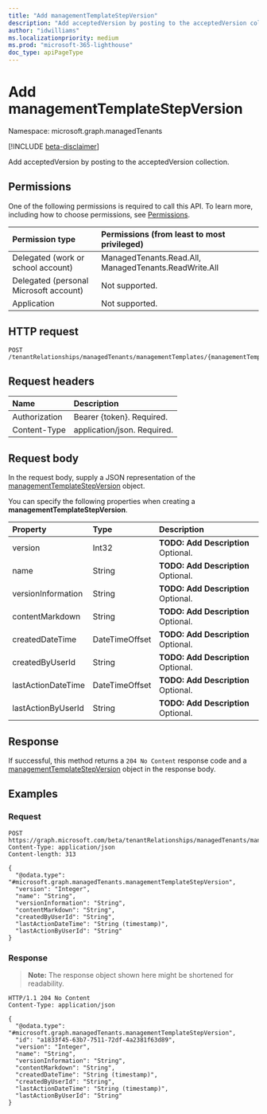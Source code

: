 ```yaml
---
title: "Add managementTemplateStepVersion"
description: "Add acceptedVersion by posting to the acceptedVersion collection."
author: "idwilliams"
ms.localizationpriority: medium
ms.prod: "microsoft-365-lighthouse"
doc_type: apiPageType
---
```


# Add managementTemplateStepVersion
Namespace: microsoft.graph.managedTenants

[!INCLUDE [beta-disclaimer](../../includes/beta-disclaimer.md)]

Add acceptedVersion by posting to the acceptedVersion collection.

## Permissions
One of the following permissions is required to call this API. To learn more, including how to choose permissions, see [Permissions](/graph/permissions-reference).

|Permission type|Permissions (from least to most privileged)|
|:---|:---|
|Delegated (work or school account)|ManagedTenants.Read.All, ManagedTenants.ReadWrite.All|
|Delegated (personal Microsoft account)|Not supported.|
|Application|Not supported.|

## HTTP request

<!-- {
  "blockType": "ignored"
}
-->
``` http
POST /tenantRelationships/managedTenants/managementTemplates/{managementTemplateId}/managementTemplateSteps/{managementTemplateStepId}/acceptedVersion/$ref
```

## Request headers
|Name|Description|
|:---|:---|
|Authorization|Bearer {token}. Required.|
|Content-Type|application/json. Required.|

## Request body
In the request body, supply a JSON representation of the [managementTemplateStepVersion](../resources/managedtenants-managementtemplatestepversion.md) object.

You can specify the following properties when creating a **managementTemplateStepVersion**.

|Property|Type|Description|
|:---|:---|:---|
|version|Int32|**TODO: Add Description** Optional.|
|name|String|**TODO: Add Description** Optional.|
|versionInformation|String|**TODO: Add Description** Optional.|
|contentMarkdown|String|**TODO: Add Description** Optional.|
|createdDateTime|DateTimeOffset|**TODO: Add Description** Optional.|
|createdByUserId|String|**TODO: Add Description** Optional.|
|lastActionDateTime|DateTimeOffset|**TODO: Add Description** Optional.|
|lastActionByUserId|String|**TODO: Add Description** Optional.|



## Response

If successful, this method returns a `204 No Content` response code and a [managementTemplateStepVersion](../resources/managedtenants-managementtemplatestepversion.md) object in the response body.

## Examples

### Request
<!-- {
  "blockType": "request",
  "name": "create_managementtemplatestepversion_from_"
}
-->
``` http
POST https://graph.microsoft.com/beta/tenantRelationships/managedTenants/managementTemplates/{managementTemplateId}/managementTemplateSteps/{managementTemplateStepId}/acceptedVersion/$ref
Content-Type: application/json
Content-length: 313

{
  "@odata.type": "#microsoft.graph.managedTenants.managementTemplateStepVersion",
  "version": "Integer",
  "name": "String",
  "versionInformation": "String",
  "contentMarkdown": "String",
  "createdByUserId": "String",
  "lastActionDateTime": "String (timestamp)",
  "lastActionByUserId": "String"
}
```


### Response
>**Note:** The response object shown here might be shortened for readability.
<!-- {
  "blockType": "response",
  "truncated": true,
  "@odata.type": "microsoft.graph.managedTenants.managementTemplateStepVersion"
}
-->
``` http
HTTP/1.1 204 No Content
Content-Type: application/json

{
  "@odata.type": "#microsoft.graph.managedTenants.managementTemplateStepVersion",
  "id": "a1833f45-63b7-7511-72df-4a2381f63d89",
  "version": "Integer",
  "name": "String",
  "versionInformation": "String",
  "contentMarkdown": "String",
  "createdDateTime": "String (timestamp)",
  "createdByUserId": "String",
  "lastActionDateTime": "String (timestamp)",
  "lastActionByUserId": "String"
}
```

